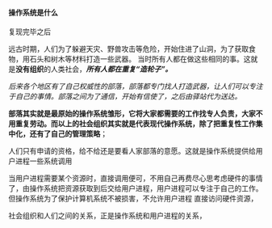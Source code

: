#### 操作系统是什么                    

复现完毕之后

远古时期，人们为了躲避天灾、野兽攻击等危险，开始住进了山洞，为了获取食物，用石头和树木等材料打造一些武器。
当时所有人都在做这些相同的事。这就是**没有组织**的人类社会，***所有人都在重复“造轮子”。***

*后来各个地区有了自己权威性的部落，部落都专门找人打造武器，让人们可以专注于自己的事情。部落之间为了通信，开始有信使了，之后由驿站代为送达。*

**部落其实就是最原始的操作系统雏形，它将大家都需要的工作找专人负责，大家不用重复劳动。而以上的社会组织其实就是代表现代操作系统，除了把重复性工作集中化，还有了自己的管理策略**；

人们只有申请的资格，给不给还是要看人家部落的意愿。这就是操作系统提供给用户进程一些系统调用

当用户进程需要某个资源时，直接调用便可，不用自己再费尽心思考虑硬件的事情了，由操作系统把资源获取到后交给用户进程，用户进程可以专注于自己的工作。但操作系统为了保护计算机系统不被损害，不允许用户进程
直接访问硬件资源，

社会组织和人们之间的关系，正是操作系统和用户进程的关系，

